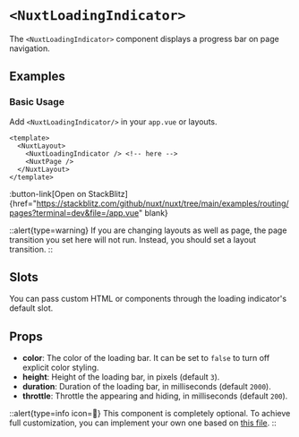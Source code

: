 # `<NuxtLoadingIndicator>`

The `<NuxtLoadingIndicator>` component displays a progress bar on page navigation.

## Examples

### Basic Usage

Add `<NuxtLoadingIndicator/>` in your `app.vue` or layouts.

```vue [app.vue]
<template>
  <NuxtLayout>
    <NuxtLoadingIndicator /> <!-- here -->
    <NuxtPage />
  </NuxtLayout>
</template>
```

:button-link[Open on StackBlitz]{href="<https://stackblitz.com/github/nuxt/nuxt/tree/main/examples/routing/pages?terminal=dev&file=/app.vue>" blank}

::alert{type=warning}
If you are changing layouts as well as page, the page transition you set here will not run. Instead, you should set a layout transition.
::

## Slots

You can pass custom HTML or components through the loading indicator's default slot.

## Props

- **color**: The color of the loading bar. It can be set to `false` to turn off explicit color styling.
- **height**: Height of the loading bar, in pixels (default `3`).
- **duration**: Duration of the loading bar, in milliseconds (default `2000`).
- **throttle**: Throttle the appearing and hiding, in milliseconds (default `200`).

::alert{type=info icon=🔎}
This component is completely optional. To achieve full customization, you can implement your own one based on [this file](https://github.com/nuxt/nuxt/blob/main/packages/nuxt/src/app/components/nuxt-loading-indicator.ts).
::
